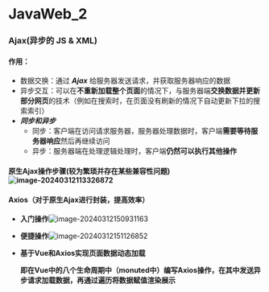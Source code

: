 # JavaWeb_2



### Ajax(异步的 JS & XML)

#### 作用：

- 数据交换：通过 ***Ajax*** 给服务器发送请求，并获取服务器响应的数据
- 异步交互：可以在**不重新加载整个页面**的情况下，与服务器端**交换数据并更新部分网页**的技术（例如在搜索时，在页面没有刷新的情况下自动更新下拉的搜索索引）
- ***同步和异步***
  - 同步：客户端在访问请求服务器，服务器处理数据时，客户端**需要等待服务器响应**然后再继续访问
  - 异步：服务器端在处理逻辑处理时，客户端**仍然可以执行其他操作**



#### 原生Ajax操作步骤(较为繁琐并存在某些兼容性问题)![image-20240312113326872](C:\Users\tyx\AppData\Roaming\Typora\typora-user-images\image-20240312113326872.png)



#### Axios（对于原生Ajax进行封装，提高效率）

- **入门操作**![image-20240312150931163](C:\Users\tyx\AppData\Roaming\Typora\typora-user-images\image-20240312150931163.png)

- **便捷操作**![image-20240312151126852](C:\Users\tyx\AppData\Roaming\Typora\typora-user-images\image-20240312151126852.png)

- **基于Vue和Axios实现页面数据动态加载**

  **即在Vue中的八个生命周期中（monuted中）编写Axios操作，在其中发送异步请求加载数据，再通过遍历将数据赋值渲染展示**

​	 	
